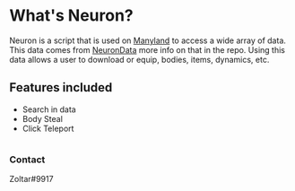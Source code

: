 # What's Neuron?

Neuron is a script that is used on [Manyland](Manyland.com) to access a wide array of data. This data comes from [NeuronData](https://github.com/Zoltar-git/NeuronData) more info on that in the repo. Using this data allows a user to download or equip, bodies, items, dynamics, etc.

## Features included
- Search in data
- Body Steal
- Click Teleport


```markdown

```

### Contact
Zoltar#9917


